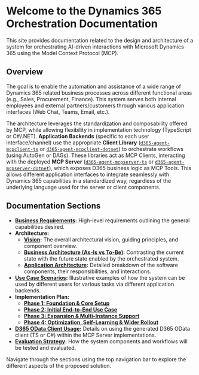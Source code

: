 # Welcome to the Dynamics 365 Orchestration Documentation

This site provides documentation related to the design and architecture of a system for orchestrating AI-driven interactions with Microsoft Dynamics 365 using the Model Context Protocol (MCP).

## Overview

The goal is to enable the automation and assistance of a wide range of Dynamics 365 related business processes across different functional areas (e.g., Sales, Procurement, Finance). This system serves both internal employees and external partners/customers through various application interfaces (Web Chat, Teams, Email, etc.).

The architecture leverages the standardization and composability offered by MCP, while allowing flexibility in implementation technology (TypeScript or C#/.NET). **Application Backends** (specific to each user interface/channel) use the appropriate **Client Library** ([`d365-agent-mcpclient-ts`](https://github.com/ntrtd/d365-agent-mcpclient-ts) or [`d365-agent-mcpclient-dotnet`](https://github.com/ntrtd/d365-agent-mcpclient-dotnet)) to orchestrate workflows (using AutoGen or DAGs). These libraries act as MCP Clients, interacting with the deployed **MCP Server** ([`d365-agent-mcpserver-ts`](https://github.com/ntrtd/d365-agent-mcpserver-ts) or [`d365-agent-mcpserver-dotnet`](https://github.com/ntrtd/d365-agent-mcpserver-dotnet)), which exposes D365 business logic as MCP Tools. This allows different application interfaces to integrate seamlessly with Dynamics 365 capabilities in a standardized way, regardless of the underlying language used for the server or client components.

## Documentation Sections

*   **[Business Requirements](business_requirements.md):** High-level requirements outlining the general capabilities desired.
*   **Architecture:**
    *   **[Vision](architecture_vision.md):** The overall architectural vision, guiding principles, and component overview.
    *   **[Business Architecture (As-Is vs To-Be)](business_architecture.md):** Contrasting the current state with the future state enabled by the orchestrated system.
    *   **[Application Architecture](application_architecture.md):** Detailed breakdown of the software components, their responsibilities, and interactions.
*   **[Use Case Scenarios](use_case_scenarios.md):** Illustrative examples of how the system can be used by different users for various tasks via different application backends.
*   **Implementation Plan:**
    *   **[Phase 1: Foundation & Core Setup](implementation/phase_1.md)**
    *   **[Phase 2: Initial End-to-End Use Case](implementation/phase_2.md)**
    *   **[Phase 3: Expansion & Multi-Instance Support](implementation/phase_3.md)**
    *   **[Phase 4: Optimization, Self-Learning & Wider Rollout](implementation/phase_4.md)**
*   **[D365 OData Client Usage](sap_sdk_client_usage.md):** Details on using the generated D365 OData client (TS or C#) within the MCP Server implementations.
*   **[Evaluation Strategy](evaluation_strategy.md):** How the system components and workflows will be tested and evaluated.


Navigate through the sections using the top navigation bar to explore the different aspects of the proposed solution.
